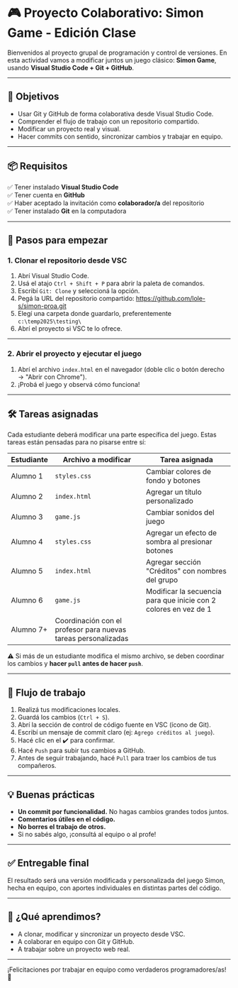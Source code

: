 # 🎮 Proyecto Colaborativo: Simon Game - Edición Clase

Bienvenidos al proyecto grupal de programación y control de versiones. En esta actividad vamos a modificar juntos un juego clásico: **Simon Game**, usando **Visual Studio Code + Git + GitHub**.

---

## 🎯 Objetivos

- Usar Git y GitHub de forma colaborativa desde Visual Studio Code.
- Comprender el flujo de trabajo con un repositorio compartido.
- Modificar un proyecto real y visual.
- Hacer commits con sentido, sincronizar cambios y trabajar en equipo.

---

## 📦 Requisitos

✅ Tener instalado **Visual Studio Code**  
✅ Tener cuenta en **GitHub**  
✅ Haber aceptado la invitación como **colaborador/a** del repositorio  
✅ Tener instalado **Git** en la computadora  

---

## 🧩 Pasos para empezar

### 1. Clonar el repositorio desde VSC

1. Abrí Visual Studio Code.
2. Usá el atajo `Ctrl + Shift + P` para abrir la paleta de comandos.
3. Escribí `Git: Clone` y seleccioná la opción.
4. Pegá la URL del repositorio compartido: https://github.com/lole-s/simon-proa.git
5. Elegí una carpeta donde guardarlo, preferentemente `c:\temp2025\testing\`
6. Abrí el proyecto si VSC te lo ofrece.

---

### 2. Abrir el proyecto y ejecutar el juego

1. Abrí el archivo `index.html` en el navegador (doble clic o botón derecho → "Abrir con Chrome").
2. ¡Probá el juego y observá cómo funciona!

---

## 🛠️ Tareas asignadas

Cada estudiante deberá modificar una parte específica del juego. Estas tareas están pensadas para no pisarse entre sí:

| Estudiante | Archivo a modificar | Tarea asignada |
|-----------|---------------------|----------------|
| Alumno 1  | `styles.css`        | Cambiar colores de fondo y botones |
| Alumno 2  | `index.html`        | Agregar un título personalizado |
| Alumno 3  | `game.js`           | Cambiar sonidos del juego |
| Alumno 4  | `styles.css`        | Agregar un efecto de sombra al presionar botones |
| Alumno 5  | `index.html`        | Agregar sección "Créditos" con nombres del grupo |
| Alumno 6  | `game.js`           | Modificar la secuencia para que inicie con 2 colores en vez de 1 |
| Alumno 7+ | Coordinación con el profesor para nuevas tareas personalizadas |

⚠️ Si más de un estudiante modifica el mismo archivo, se deben coordinar los cambios y **hacer `pull` antes de hacer `push`**.

---

## 🔁 Flujo de trabajo

1. Realizá tus modificaciones locales.
2. Guardá los cambios (`Ctrl + S`).
3. Abrí la sección de control de código fuente en VSC (ícono de Git).
4. Escribí un mensaje de commit claro (ej: `Agrego créditos al juego`).
5. Hacé clic en el ✔️ para confirmar.
6. Hacé `Push` para subir tus cambios a GitHub.
7. Antes de seguir trabajando, hacé `Pull` para traer los cambios de tus compañeros.

---

## 💡 Buenas prácticas

- **Un commit por funcionalidad.** No hagas cambios grandes todos juntos.
- **Comentarios útiles en el código.**
- **No borres el trabajo de otros.**
- Si no sabés algo, ¡consultá al equipo o al profe!

---

## ✅ Entregable final

El resultado será una versión modificada y personalizada del juego Simon, hecha en equipo, con aportes individuales en distintas partes del código.

---

## 🧠 ¿Qué aprendimos?

- A clonar, modificar y sincronizar un proyecto desde VSC.
- A colaborar en equipo con Git y GitHub.
- A trabajar sobre un proyecto web real.

---

¡Felicitaciones por trabajar en equipo como verdaderos programadores/as! 🚀
